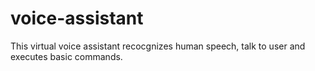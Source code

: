 # voice-assistant
This virtual voice assistant recocgnizes human speech, talk to user and executes basic commands.
